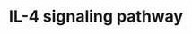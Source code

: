 ---
annotations:
- type: Pathway Ontology
  value: interleukin-4 signaling pathway
authors:
- A.Pandey
- MaintBot
- Khanspers
- Christine Chichester
- Eweitz
description: ''
last-edited: 2021-05-23
organisms:
- Rattus norvegicus
redirect_from:
- /index.php/Pathway:WP182
- /instance/WP182
schema-jsonld:
- '@context': https://schema.org/
  '@id': https://wikipathways.github.io/pathways/WP182.html
  '@type': Dataset
  creator:
    '@type': Organization
    name: WikiPathways
  description: ''
  keywords:
  - Stat6
  - Adrbk2
  - Cxcr4
  - Prkci
  - PIK3CA
  - Grb2
  - Fyn
  - Pik3r2
  - Mapk14
  - Il4ra
  - Stat1
  - Lck mapped
  - Il13ra1
  - Shc1
  - Elk1
  - Mapk1
  - Ets1
  - Il4
  - RGD1561386
  - Jak1
  - Bad
  - Mapk3
  - Socs1
  - TYK2
  - HIST2H3C
  - NCF1
  - Prkcd
  - Irs1
  - Jak2
  - Ptpn6
  - Prkcz
  - Nfkb1
  - Rela
  - Irs2
  - Src
  - RGD1564914
  - Akt1
  - Sfpi1
  - Ptk2
  - Ep300
  - Rps6kb1
  - Pik3cd
  - Pik3r1
  - Jak3
  - Pawr
  - Socs3
  - Gene Symbol
  - RGD1564385
  - Rasa1
  - Atf2
  - RGD1564499
  - Inpp5d
  - Sos1
  - Dok2
  - MAPK11
  - Stat5a
  - Bcl2l1
  - Crebbp
  - Il2rg
  - Ptpn11
  - Prkcn
  - Hmga1
  - Plcg1
  license: CC0
  name: IL-4 signaling pathway
seo: CreativeWork
title: IL-4 signaling pathway
wpid: WP182
---